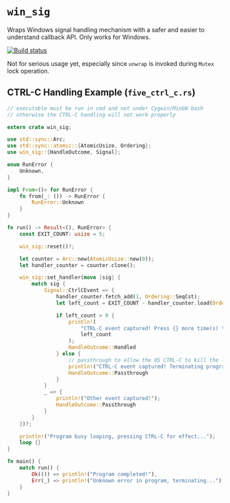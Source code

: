 # `win_sig`
Wraps Windows signal handling mechanism with a safer and easier to understand callback API. Only works for Windows.

[![Build status](https://ci.appveyor.com/api/projects/status/0pl4g0tb909u3j6s/branch/master?svg=true)](https://ci.appveyor.com/project/guangie88/win-sig/branch/master)

Not for serious usage yet, especially since `unwrap` is invoked during `Mutex` lock operation.

## CTRL-C Handling Example (`five_ctrl_c.rs`)
```Rust
// executable must be run in cmd and not under Cygwin/MinGW bash
// otherwise the CTRL-C handling will not work properly

extern crate win_sig;

use std::sync::Arc;
use std::sync::atomic::{AtomicUsize, Ordering};
use win_sig::{HandleOutcome, Signal};

enum RunError {
    Unknown,
}

impl From<()> for RunError {
    fn from(_: ()) -> RunError {
        RunError::Unknown
    }
}

fn run() -> Result<(), RunError> {
    const EXIT_COUNT: usize = 5;

    win_sig::reset()?;

    let counter = Arc::new(AtomicUsize::new(0));
    let handler_counter = counter.clone();

    win_sig::set_handler(move |sig| {
        match sig {
            Signal::CtrlCEvent => {
                handler_counter.fetch_add(1, Ordering::SeqCst);
                let left_count = EXIT_COUNT - handler_counter.load(Ordering::Relaxed);

                if left_count > 0 {
                    println!(
                        "CTRL-C event captured! Press {} more time(s) to terminate!",
                        left_count
                    );
                    HandleOutcome::Handled
                } else {
                    // passthrough to allow the OS CTRL-C to kill the loop
                    println!("CTRL-C event captured! Terminating program...");
                    HandleOutcome::Passthrough
                }
            }
            _ => {
                println!("Other event captured!");
                HandleOutcome::Passthrough
            }
        }
    })?;

    println!("Program busy looping, pressing CTRL-C for effect...");
    loop {}
}

fn main() {
    match run() {
        Ok(()) => println!("Program completed!"),
        Err(_) => println!("Unknown error in program, terminating..."),
    }
}
```